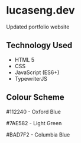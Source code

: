 # lucaseng.dev
Updated portfolio website

## Technology Used
- HTML 5
- CSS
- JavaScript (ES6+)
- TypewriterJS

## Colour Scheme
#112240 - Oxford Blue

#7AE582 - Light Green

#BAD7F2 - Columbia Blue
